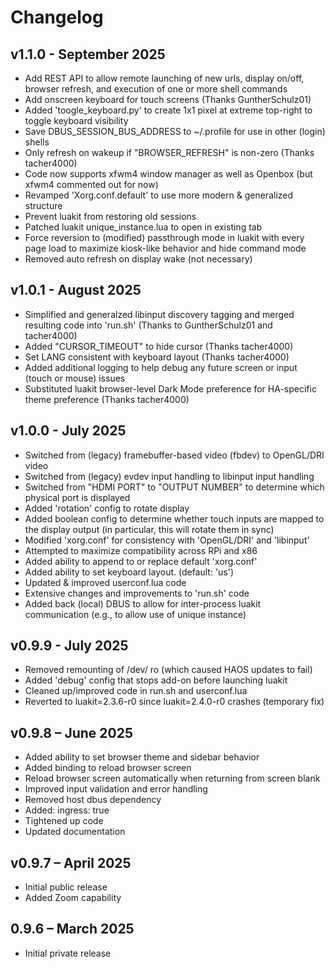 # Changelog

## v1.1.0 - September 2025

- Add REST API to allow remote launching of new urls, display on/off,
  browser refresh, and execution of one or more shell commands
- Add onscreen keyboard for touch screens (Thanks GuntherSchulz01)
- Added 'toogle_keyboard.py' to create 1x1 pixel at extreme top-right to
  toggle keyboard visibility
- Save DBUS_SESSION_BUS_ADDRESS to ~/.profile for use in other (login)
  shells
- Only refresh on wakeup if "BROWSER_REFRESH" is non-zero (Thanks
  tacher4000)
- Code now supports xfwm4 window manager as well as Openbox (but xfwm4
  commented out for now)
- Revamped 'Xorg.conf.default' to use more modern & generalized structure
- Prevent luakit from restoring old sessions
- Patched luakit unique_instance.lua to open in existing tab
- Force reversion to (modified) passthrough mode in luakit with every page
  load to maximize kiosk-like behavior and hide command mode
- Removed auto refresh on display wake (not necessary)

## v1.0.1 - August 2025

- Simplified and generalzed libinput discovery tagging and merged resulting
  code into 'run.sh' (Thanks to GuntherSchulz01 and tacher4000)
- Added "CURSOR_TIMEOUT" to hide cursor (Thanks tacher4000)
- Set LANG consistent with keyboard layout (Thanks tacher4000)
- Added additional logging to help debug any future screen or input (touch
  or mouse) issues
- Substituted luakit browser-level Dark Mode preference for HA-specific
  theme preference (Thanks tacher4000)

## v1.0.0 - July 2025

- Switched from (legacy) framebuffer-based video (fbdev) to OpenGL/DRI
  video
- Switched from (legacy) evdev input handling to libinput input handling
- Switched from "HDMI PORT" to "OUTPUT NUMBER" to determine which physical
  port is displayed
- Added 'rotation' config to rotate display
- Added boolean config to determine whether touch inputs are mapped to the
  display output (in particular, this will rotate them in sync)
- Modified 'xorg.conf' for consistency with 'OpenGL/DRI' and 'libinput'
- Attempted to maximize compatibility across RPi and x86
- Added ability to append to or replace default 'xorg.conf'
- Added ability to set keyboard layout. (default: 'us')
- Updated & improved userconf.lua code
- Extensive changes and improvements to 'run.sh' code
- Added back (local) DBUS to allow for inter-process luakit communication
  (e.g., to allow use of unique instance)

## v0.9.9 - July 2025

- Removed remounting of /dev/ ro (which caused HAOS updates to fail)
- Added 'debug' config that stops add-on before launching luakit
- Cleaned up/improved code in run.sh and userconf.lua
- Reverted to luakit=2.3.6-r0 since luakit=2.4.0-r0 crashes (temporary fix)

## v0.9.8 – June 2025

- Added ability to set browser theme and sidebar behavior
- Added <Control-r> binding to reload browser screen
- Reload browser screen automatically when returning from screen blank
- Improved input validation and error handling
- Removed host dbus dependency
- Added: ingress: true
- Tightened up code
- Updated documentation

## v0.9.7 – April 2025

- Initial public release
- Added Zoom capability

## 0.9.6 – March 2025

- Initial private release
